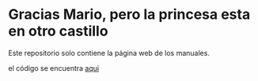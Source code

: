 # Gracias Mario, pero la princesa esta en otro castillo

Este repositorio solo contiene la página web de los manuales.

el código se encuentra [aqui](https://github.com/Axelphiman/MinerSweeper)

